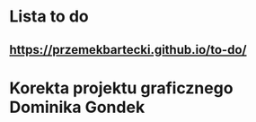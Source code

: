 # Lista to do

## https://przemekbartecki.github.io/to-do/

# Korekta projektu graficznego Dominika Gondek
